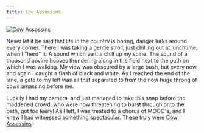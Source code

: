 ```yaml
---
title: Cow Assassins
---
```

[![Cow Assassins](http://static.flickr.com/31/43119462_37122142e6.jpg)](http://www.flickr.com/photos/roobottom/43119462/ "Photo Sharing") 

Never let it be said that life in the country is boring, danger lurks around every corner. There I was taking a gentle stroll, just chilling out at lunchtime, when I "herd" it. A sound which sent a chill up my spine. The sound of a thousand bovine hooves thundering along in the field next to the path on which I was walking. My view was obscured by a large bush, but every now and again I caught a flash of black and white. As I reached the end of the lane, a gate to my left was all that separated to from the now huge throng of cows amassing before me. 

Luckily I had my camera, and just managed to take this snap before the maddened crowd, who were now threatening to burst through onto the path, got too leery! As I left, I was treated to a chorus of MOOO's, and I knew I had witnessed something spectacular. These truly were [Cow Assassins](http://www.flickr.com/groups/cowassassins/)